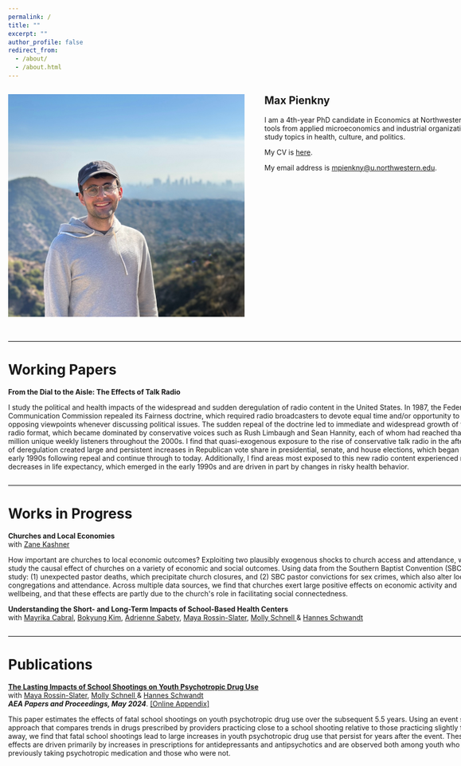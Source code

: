 ```yaml
---
permalink: /
title: ""
excerpt: ""
author_profile: false
redirect_from: 
  - /about/
  - /about.html
---
```


<style>
/* Default: wide desktop layout */
.page,
.page__inner-wrap,
.page__content,
.layout--home .page,
.layout--default .page {
  max-width: none !important;
  width: 100% !important;
  padding-left: 2rem;
  padding-right: 2rem;
  margin: 0 auto;
}

body {
  max-width: 100% !important;
  width: 100% !important;
}

/* Restrict width on small screens */
@media (max-width: 768px) {
  .page,
  .page__inner-wrap,
  .page__content {
    padding-left: 1rem;
    padding-right: 1rem;
  }

  body {
    padding: 0;
    margin: 0;
  }

  img {
    max-width: 100%;
    height: auto;
  }
}
</style>

## Max Pienkny<img class="img-responsive" style="float: left; margin: 0px 40px 20px 0px;" src="files/pienkny_headshot.jpeg" width="475">

I am a 4th-year PhD candidate in Economics at Northwestern. I use tools from applied microeconomics and industrial organization to study topics in health, culture, and politics. 

My CV is [here](/files/cv/pienkny/cv.pdf).

My email address is <a href="mailto:mpienkny@u.northwestern.edu">mpienkny@u.northwestern.edu</a>.

<br style="clear: both;">

<hr style="margin: 2em 0; border: none; border-top: 1px solid #ccc;">


# Working Papers

**From the Dial to the Aisle: The Effects of Talk Radio** <br>

I study the political and health impacts of the widespread and sudden deregulation of radio content in the United States. In 1987, the Federal Communication Commission repealed its Fairness doctrine, which required radio broadcasters to devote equal time and/or opportunity to opposing viewpoints whenever discussing political issues. The sudden repeal of the doctrine led to immediate and widespread growth of the talk radio format, which became dominated by conservative voices such as Rush Limbaugh and Sean Hannity, each of whom had reached than 10 million unique weekly listeners throughout the 2000s. I find that quasi-exogenous exposure to the rise of conservative talk radio in the aftermath of deregulation created large and persistent increases in Republican vote share in presidential, senate, and house elections, which began in the early 1990s following repeal and continue through to today. Additionally, I find areas most exposed to this new radio content experienced relative decreases in life expectancy, which emerged in the early 1990s and are driven in part by changes in risky health behavior. 

<hr style="margin: 2em 0; border: none; border-top: 1px solid #ccc;">

# Works in Progress

**Churches and Local Economies**<br>
with <a href="https://zkashner.github.io/" class="no-underline">Zane Kashner</a> <br> 

How important are churches to local economic outcomes? Exploiting two plausibly exogenous shocks to church access and attendance, we study the causal effect of churches on a variety of economic and social outcomes. Using data from the Southern Baptist Convention (SBC), we study: (1) unexpected pastor deaths, which precipitate church closures, and (2) SBC pastor convictions for sex crimes, which also alter local congregations and attendance. Across multiple data sources, we find that churches exert large positive effects on economic activity and wellbeing, and that these effects are partly due to the church's role in facilitating social connectedness. 

**Understanding the Short- and Long-Term Impacts of School-Based Health Centers**<br>
with <a href="https://www.marikacabral.com/" class="no-underline">Mayrika Cabral</a>, <a href="https://sites.google.com/view/bokyungkim" class="no-underline">Bokyung Kim</a>, <a href="https://www.adriennesabety.com/" class="no-underline">Adrienne Sabety</a>, <a href="https://web.stanford.edu/~mrossin/" class="no-underline">Maya Rossin-Slater</a>, <a href="https://mollyschnell.com/" class="no-underline">Molly Schnell </a> & <a href="https://hschwandt.com/" class="no-underline">Hannes Schwandt</a> <br> 

<hr style="margin: 2em 0; border: none; border-top: 1px solid #ccc;">

# Publications

<a href="/files/research/published/2024_PRSS_AEAPP_Main.pdf" class="no-underline">**The Lasting Impacts of School Shootings on Youth Psychotropic Drug Use**</a> <br>
with <a href="https://web.stanford.edu/~mrossin/" class="no-underline">Maya Rossin-Slater</a>, <a href="https://mollyschnell.com/" class="no-underline">Molly Schnell </a> & <a href="https://hschwandt.com/" class="no-underline">Hannes Schwandt</a> <br> 
_**AEA Papers and Proceedings, May 2024**_.  <a href="/files/research/published/2024_PRSS_AEAPP_Appendix.pdf" class="light-gray-link">[Online Appendix]</a> <br>

This paper estimates the effects of fatal school shootings on youth psychotropic drug use over the subsequent 5.5 years. Using an event study approach that compares trends in drugs prescribed by providers practicing close to a school shooting relative to those practicing slightly farther away, we find that fatal school shootings lead to large increases in youth psychotropic drug use that persist for years after the event. These effects are driven primarily by increases in prescriptions for antidepressants and antipsychotics and are observed both among youth who were previously taking psychotropic medication and those who were not.
